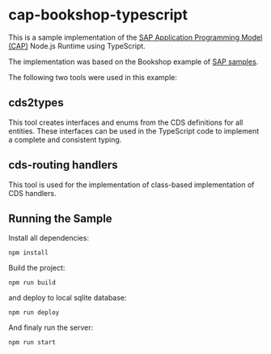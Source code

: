 # cap-bookshop-typescript
This is a sample implementation of the [SAP Application Programming Model (CAP)](https://cap.cloud.sap/) Node.js Runtime using TypeScript.

The implementation was based on the Bookshop example of [SAP samples](https://github.com/SAP-samples/cloud-cap-samples).

The following two tools were used in this example:

## cds2types
This tool creates interfaces and enums from the CDS definitions for all entities. These interfaces can be used in the TypeScript code to implement a complete and consistent typing.

## cds-routing handlers
This tool is used for the implementation of class-based implementation of CDS handlers.

## Running the Sample
Install all dependencies:
```
npm install
```
Build the project:
```
npm run build
```
and deploy to local sqlite database:
```
npm run deploy
```
And finaly run the server:
```
npm run start
```